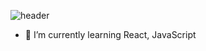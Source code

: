 ![header](https://capsule-render.vercel.app/api?type=Soft&color=auto&height=300&section=header&text=안녕하세요%20&fontSize=90&animation=fadeIn)

- 🌱 I’m currently learning React, JavaScript

